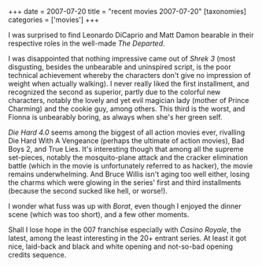 +++
date = 2007-07-20
title = "recent movies 2007-07-20"
[taxonomies]
categories = ['movies']
+++

I was surprised to find Leonardo DiCaprio and Matt Damon bearable in
their respective roles in the well-made *The Departed*.

I was disappointed that nothing impressive came out of *Shrek 3* (most
disgusting, besides the unbearable and uninspired script, is the poor
technical achievement whereby the characters don't give no impression
of weight when actually walking). I never really liked the first
installment, and recognized the second as superior, partly due to the
colorful new characters, notably the lovely and yet evil magician lady
(mother of Prince Charming) and the cookie guy, among others. This third
is the worst, and Fionna is unbearably boring, as always when she's her
green self.

*Die Hard 4.0* seems among the biggest of all action movies ever,
rivalling Die Hard With A Vengeance (perhaps the ultimate of action
movies), Bad Boys 2, and True Lies. It's interesting though that among
all the supreme set-pieces, notably the mosquito-plane attack and the
cracker elimination battle (which in the movie is unfortunately referred
to as hacker), the movie remains underwhelming. And Bruce Willis isn't
aging too well either, losing the charms which were glowing in the
series' first and third installments (because the second sucked like
hell, or worse!).

I wonder what fuss was up with *Borat*, even though I enjoyed the dinner
scene (which was too short), and a few other moments.

Shall I lose hope in the 007 franchise especially with *Casino Royale*,
the latest, among the least interesting in the 20+ entrant series. At
least it got nice, laid-back and black and white opening and not-so-bad
opening credits sequence.
